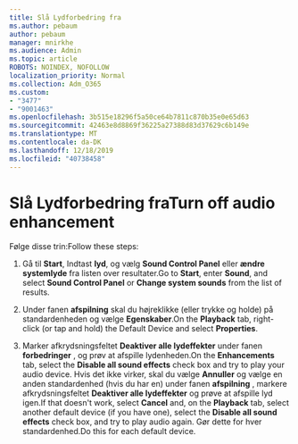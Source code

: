 ```yaml
---
title: Slå Lydforbedring fra
ms.author: pebaum
author: pebaum
manager: mnirkhe
ms.audience: Admin
ms.topic: article
ROBOTS: NOINDEX, NOFOLLOW
localization_priority: Normal
ms.collection: Adm_O365
ms.custom:
- "3477"
- "9001463"
ms.openlocfilehash: 3b515e18296f5a50ce64b7811c870b35e0e65d63
ms.sourcegitcommit: 42463e8d8869f36225a27388d83d37629c6b149e
ms.translationtype: MT
ms.contentlocale: da-DK
ms.lasthandoff: 12/18/2019
ms.locfileid: "40738458"
---
```

# <a name="turn-off-audio-enhancement"></a><span data-ttu-id="ec289-102">Slå Lydforbedring fra</span><span class="sxs-lookup"><span data-stu-id="ec289-102">Turn off audio enhancement</span></span>

<span data-ttu-id="ec289-103">Følge disse trin:</span><span class="sxs-lookup"><span data-stu-id="ec289-103">Follow these steps:</span></span>

1. <span data-ttu-id="ec289-104">Gå til **Start**, Indtast **lyd**, og vælg **Sound Control Panel** eller **ændre systemlyde** fra listen over resultater.</span><span class="sxs-lookup"><span data-stu-id="ec289-104">Go to **Start**, enter **Sound**, and select **Sound Control Panel** or **Change system sounds** from the list of results.</span></span>

2. <span data-ttu-id="ec289-105">Under fanen **afspilning** skal du højreklikke (eller trykke og holde) på standardenheden og vælge **Egenskaber**.</span><span class="sxs-lookup"><span data-stu-id="ec289-105">On the **Playback** tab, right-click (or tap and hold) the Default Device and select **Properties**.</span></span>

3. <span data-ttu-id="ec289-106">Marker afkrydsningsfeltet **Deaktiver alle lydeffekter** under fanen **forbedringer** , og prøv at afspille lydenheden.</span><span class="sxs-lookup"><span data-stu-id="ec289-106">On the **Enhancements** tab, select the **Disable all sound effects** check box and try to play your audio device.</span></span> <span data-ttu-id="ec289-107">Hvis det ikke virker, skal du vælge **Annuller** og vælge en anden standardenhed (hvis du har en) under fanen **afspilning** , markere afkrydsningsfeltet **Deaktiver alle lydeffekter** og prøve at afspille lyd igen.</span><span class="sxs-lookup"><span data-stu-id="ec289-107">If that doesn't work, select **Cancel** and, on the **Playback** tab, select another default device (if you have one), select the **Disable all sound effects** check box, and try to play audio again.</span></span> <span data-ttu-id="ec289-108">Gør dette for hver standardenhed.</span><span class="sxs-lookup"><span data-stu-id="ec289-108">Do this for each default device.</span></span>
